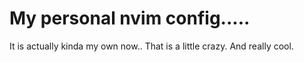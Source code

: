 # My personal nvim config.....


It is actually kinda my own now.. That is a little crazy. And really cool.
